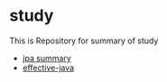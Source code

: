 # study
This is Repository for summary of study

- [jpa summary](./study/jpa.md)
- [effective-java](./study/effective-java.md)
